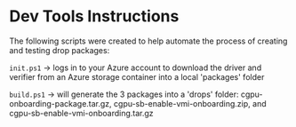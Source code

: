 # Dev Tools Instructions

The following scripts were created to help automate the process of creating and testing
drop packages:

`init.ps1` -> logs in to your Azure account to download the driver and verifier from an Azure storage container
into a local 'packages' folder

`build.ps1` -> will generate the 3 packages into a 'drops' folder: cgpu-onboarding-package.tar.gz, 
cgpu-sb-enable-vmi-onboarding.zip, and cgpu-sb-enable-vmi-onboarding.tar.gz